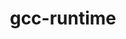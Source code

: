 ---
title: "gcc-runtime"
layout: cache
categories: [package, develop]
meta: {"versions": ["10.3.0", "10.5.0", "11.1.0", "11.2.0", "11.4.0", "12.3.0", "7.3.1", "7.5.0", "9.4.0"], "compilers": ["gcc@=10.3.0", "gcc@=10.5.0", "gcc@=11.1.0", "gcc@=11.2.0", "gcc@=11.4.0", "gcc@=12.3.0", "gcc@=7.3.1", "gcc@=7.5.0", "gcc@=9.4.0"], "oss": ["amzn2", "rhel8", "sle_hpc15", "ubuntu18.04", "ubuntu20.04", "ubuntu22.04"], "platforms": ["linux"], "targets": ["aarch64", "cascadelake", "haswell", "icelake", "neoverse_n1", "neoverse_v2", "ppc64le", "x86_64", "x86_64_v3", "x86_64_v4", "zen2", "zen3", "zen4"], "stacks": ["aws-isc", "aws-isc-aarch64", "build_systems", "data-vis-sdk", "developer-tools", "e4s", "e4s-cray-rhel", "e4s-cray-sles", "e4s-neoverse-v2", "e4s-oneapi", "e4s-power", "e4s-rocm-external", "ml-linux-x86_64-cpu", "ml-linux-x86_64-cuda", "ml-linux-x86_64-rocm", "radiuss", "radiuss-aws", "radiuss-aws-aarch64", "root", "tutorial"], "num_specs": 18, "num_specs_by_stack": {"aws-isc-aarch64": 2, "radiuss-aws-aarch64": 2, "root": 18, "aws-isc": 1, "radiuss-aws": 1, "e4s-cray-rhel": 1, "e4s-cray-sles": 1, "developer-tools": 1, "build_systems": 1, "radiuss": 1, "e4s-power": 1, "data-vis-sdk": 1, "e4s-oneapi": 6, "e4s-neoverse-v2": 1, "ml-linux-x86_64-cpu": 1, "tutorial": 3, "e4s-rocm-external": 1, "e4s": 1, "ml-linux-x86_64-cuda": 1, "ml-linux-x86_64-rocm": 1}}
spec_details: [{"hash": "bi6ylwib4vwda2nfjcth72qoyv76k5i2", "compiler": "gcc@=7.3.1", "versions": ["7.3.1"], "os": "amzn2", "platform": "linux", "target": "aarch64", "variants": ["build_system=generic"], "stacks": ["aws-isc-aarch64", "radiuss-aws-aarch64", "root"], "size": "-", "tarball": "https://binaries.spack.io/develop/build_cache/linux-amzn2-aarch64/gcc-7.3.1/gcc-runtime-7.3.1/linux-amzn2-aarch64-gcc-7.3.1-gcc-runtime-7.3.1-bi6ylwib4vwda2nfjcth72qoyv76k5i2.spack"}, {"hash": "sontrrhosigsrhjkxek4tra7j3nt5qcr", "compiler": "gcc@=7.3.1", "versions": ["7.3.1"], "os": "amzn2", "platform": "linux", "target": "neoverse_n1", "variants": ["build_system=generic"], "stacks": ["aws-isc-aarch64", "radiuss-aws-aarch64", "root"], "size": "-", "tarball": "https://binaries.spack.io/develop/build_cache/linux-amzn2-neoverse_n1/gcc-7.3.1/gcc-runtime-7.3.1/linux-amzn2-neoverse_n1-gcc-7.3.1-gcc-runtime-7.3.1-sontrrhosigsrhjkxek4tra7j3nt5qcr.spack"}, {"hash": "pc4qmac42375e5j2lzfbkxuoqqpk7xxa", "compiler": "gcc@=7.3.1", "versions": ["7.3.1"], "os": "amzn2", "platform": "linux", "target": "x86_64_v3", "variants": ["build_system=generic"], "stacks": ["aws-isc", "radiuss-aws", "root"], "size": "-", "tarball": "https://binaries.spack.io/develop/build_cache/linux-amzn2-x86_64_v3/gcc-7.3.1/gcc-runtime-7.3.1/linux-amzn2-x86_64_v3-gcc-7.3.1-gcc-runtime-7.3.1-pc4qmac42375e5j2lzfbkxuoqqpk7xxa.spack"}, {"hash": "esfv54fwpsus27ta5abxmzkd5p7ribm4", "compiler": "gcc@=11.2.0", "versions": ["11.2.0"], "os": "rhel8", "platform": "linux", "target": "zen4", "variants": ["build_system=generic"], "stacks": ["e4s-cray-rhel", "root"], "size": "-", "tarball": "https://binaries.spack.io/develop/build_cache/linux-rhel8-zen4/gcc-11.2.0/gcc-runtime-11.2.0/linux-rhel8-zen4-gcc-11.2.0-gcc-runtime-11.2.0-esfv54fwpsus27ta5abxmzkd5p7ribm4.spack"}, {"hash": "zi4xp75qxbawpywscufwpipqe22dnyyc", "compiler": "gcc@=10.3.0", "versions": ["10.3.0"], "os": "sle_hpc15", "platform": "linux", "target": "x86_64_v4", "variants": ["build_system=generic"], "stacks": ["e4s-cray-sles", "root"], "size": "-", "tarball": "https://binaries.spack.io/develop/build_cache/linux-sle_hpc15-x86_64_v4/gcc-10.3.0/gcc-runtime-10.3.0/linux-sle_hpc15-x86_64_v4-gcc-10.3.0-gcc-runtime-10.3.0-zi4xp75qxbawpywscufwpipqe22dnyyc.spack"}, {"hash": "nmm3qvpvwr65c5wbt4jw22j6oiqnqekb", "compiler": "gcc@=7.5.0", "versions": ["7.5.0"], "os": "ubuntu18.04", "platform": "linux", "target": "x86_64_v3", "variants": ["build_system=generic"], "stacks": ["developer-tools", "build_systems", "radiuss", "root"], "size": "-", "tarball": "https://binaries.spack.io/develop/build_cache/linux-ubuntu18.04-x86_64_v3/gcc-7.5.0/gcc-runtime-7.5.0/linux-ubuntu18.04-x86_64_v3-gcc-7.5.0-gcc-runtime-7.5.0-nmm3qvpvwr65c5wbt4jw22j6oiqnqekb.spack"}, {"hash": "hq4jdog53ivg6bzhnsr5wele77hxwaoy", "compiler": "gcc@=7.5.0", "versions": ["7.5.0"], "os": "ubuntu18.04", "platform": "linux", "target": "x86_64", "variants": ["build_system=generic"], "stacks": ["root"], "size": "-", "tarball": "https://binaries.spack.io/develop/build_cache/linux-ubuntu18.04-x86_64/gcc-7.5.0/gcc-runtime-7.5.0/linux-ubuntu18.04-x86_64-gcc-7.5.0-gcc-runtime-7.5.0-hq4jdog53ivg6bzhnsr5wele77hxwaoy.spack"}, {"hash": "ouuiatvlopd3nkda43gt227a4qvtfmi3", "compiler": "gcc@=9.4.0", "versions": ["9.4.0"], "os": "ubuntu20.04", "platform": "linux", "target": "ppc64le", "variants": ["build_system=generic"], "stacks": ["e4s-power", "root"], "size": "-", "tarball": "https://binaries.spack.io/develop/build_cache/linux-ubuntu20.04-ppc64le/gcc-9.4.0/gcc-runtime-9.4.0/linux-ubuntu20.04-ppc64le-gcc-9.4.0-gcc-runtime-9.4.0-ouuiatvlopd3nkda43gt227a4qvtfmi3.spack"}, {"hash": "5t47bdbf5e64e2ch6jrzh4dkyofpnc5f", "compiler": "gcc@=11.1.0", "versions": ["11.1.0"], "os": "ubuntu20.04", "platform": "linux", "target": "x86_64_v3", "variants": ["build_system=generic"], "stacks": ["data-vis-sdk", "root"], "size": "-", "tarball": "https://binaries.spack.io/develop/build_cache/linux-ubuntu20.04-x86_64_v3/gcc-11.1.0/gcc-runtime-11.1.0/linux-ubuntu20.04-x86_64_v3-gcc-11.1.0-gcc-runtime-11.1.0-5t47bdbf5e64e2ch6jrzh4dkyofpnc5f.spack"}, {"hash": "re2a2umhewlyy75odqlm5m4ilwc2zhrx", "compiler": "gcc@=11.4.0", "versions": ["11.4.0"], "os": "ubuntu22.04", "platform": "linux", "target": "haswell", "variants": ["build_system=generic"], "stacks": ["e4s-oneapi", "root"], "size": "-", "tarball": "https://binaries.spack.io/develop/build_cache/linux-ubuntu22.04-haswell/gcc-11.4.0/gcc-runtime-11.4.0/linux-ubuntu22.04-haswell-gcc-11.4.0-gcc-runtime-11.4.0-re2a2umhewlyy75odqlm5m4ilwc2zhrx.spack"}, {"hash": "x6zsdtifj3b4ix5t62x2iab2wktvq2th", "compiler": "gcc@=11.4.0", "versions": ["11.4.0"], "os": "ubuntu22.04", "platform": "linux", "target": "cascadelake", "variants": ["build_system=generic"], "stacks": ["e4s-oneapi", "root"], "size": "-", "tarball": "https://binaries.spack.io/develop/build_cache/linux-ubuntu22.04-cascadelake/gcc-11.4.0/gcc-runtime-11.4.0/linux-ubuntu22.04-cascadelake-gcc-11.4.0-gcc-runtime-11.4.0-x6zsdtifj3b4ix5t62x2iab2wktvq2th.spack"}, {"hash": "yehgk4rqxj4o3u6judmoeyecmpkol4sl", "compiler": "gcc@=11.4.0", "versions": ["11.4.0"], "os": "ubuntu22.04", "platform": "linux", "target": "icelake", "variants": ["build_system=generic"], "stacks": ["e4s-oneapi", "root"], "size": "-", "tarball": "https://binaries.spack.io/develop/build_cache/linux-ubuntu22.04-icelake/gcc-11.4.0/gcc-runtime-11.4.0/linux-ubuntu22.04-icelake-gcc-11.4.0-gcc-runtime-11.4.0-yehgk4rqxj4o3u6judmoeyecmpkol4sl.spack"}, {"hash": "b6qpelp35wrvivu3vgtq5xhn4izo6e3s", "compiler": "gcc@=11.4.0", "versions": ["11.4.0"], "os": "ubuntu22.04", "platform": "linux", "target": "neoverse_v2", "variants": ["build_system=generic"], "stacks": ["e4s-neoverse-v2", "root"], "size": "-", "tarball": "https://binaries.spack.io/develop/build_cache/linux-ubuntu22.04-neoverse_v2/gcc-11.4.0/gcc-runtime-11.4.0/linux-ubuntu22.04-neoverse_v2-gcc-11.4.0-gcc-runtime-11.4.0-b6qpelp35wrvivu3vgtq5xhn4izo6e3s.spack"}, {"hash": "gyvgctviv7xep4vtawqztoyag6ngsbgu", "compiler": "gcc@=11.4.0", "versions": ["11.4.0"], "os": "ubuntu22.04", "platform": "linux", "target": "x86_64_v3", "variants": ["build_system=generic"], "stacks": ["ml-linux-x86_64-cpu", "tutorial", "e4s-rocm-external", "e4s", "root", "ml-linux-x86_64-cuda", "ml-linux-x86_64-rocm", "e4s-oneapi"], "size": "-", "tarball": "https://binaries.spack.io/develop/build_cache/linux-ubuntu22.04-x86_64_v3/gcc-11.4.0/gcc-runtime-11.4.0/linux-ubuntu22.04-x86_64_v3-gcc-11.4.0-gcc-runtime-11.4.0-gyvgctviv7xep4vtawqztoyag6ngsbgu.spack"}, {"hash": "wsx5qcfr4mxgvu6krlrhv3wfmdbzo4wf", "compiler": "gcc@=10.5.0", "versions": ["10.5.0"], "os": "ubuntu22.04", "platform": "linux", "target": "x86_64_v3", "variants": ["build_system=generic"], "stacks": ["tutorial", "root"], "size": "-", "tarball": "https://binaries.spack.io/develop/build_cache/linux-ubuntu22.04-x86_64_v3/gcc-10.5.0/gcc-runtime-10.5.0/linux-ubuntu22.04-x86_64_v3-gcc-10.5.0-gcc-runtime-10.5.0-wsx5qcfr4mxgvu6krlrhv3wfmdbzo4wf.spack"}, {"hash": "pjbi3ak2gamy54bsvxutoj7vg3lhgn4a", "compiler": "gcc@=12.3.0", "versions": ["12.3.0"], "os": "ubuntu22.04", "platform": "linux", "target": "x86_64_v3", "variants": ["build_system=generic"], "stacks": ["tutorial", "root"], "size": "-", "tarball": "https://binaries.spack.io/develop/build_cache/linux-ubuntu22.04-x86_64_v3/gcc-12.3.0/gcc-runtime-12.3.0/linux-ubuntu22.04-x86_64_v3-gcc-12.3.0-gcc-runtime-12.3.0-pjbi3ak2gamy54bsvxutoj7vg3lhgn4a.spack"}, {"hash": "by6vupskncx4shv4qf4ov3ujhv2ywga3", "compiler": "gcc@=11.4.0", "versions": ["11.4.0"], "os": "ubuntu22.04", "platform": "linux", "target": "zen3", "variants": ["build_system=generic"], "stacks": ["e4s-oneapi", "root"], "size": "-", "tarball": "https://binaries.spack.io/develop/build_cache/linux-ubuntu22.04-zen3/gcc-11.4.0/gcc-runtime-11.4.0/linux-ubuntu22.04-zen3-gcc-11.4.0-gcc-runtime-11.4.0-by6vupskncx4shv4qf4ov3ujhv2ywga3.spack"}, {"hash": "wrf3gdj23m4knk3jb7fmswg6t4scoopn", "compiler": "gcc@=11.4.0", "versions": ["11.4.0"], "os": "ubuntu22.04", "platform": "linux", "target": "zen2", "variants": ["build_system=generic"], "stacks": ["e4s-oneapi", "root"], "size": "-", "tarball": "https://binaries.spack.io/develop/build_cache/linux-ubuntu22.04-zen2/gcc-11.4.0/gcc-runtime-11.4.0/linux-ubuntu22.04-zen2-gcc-11.4.0-gcc-runtime-11.4.0-wrf3gdj23m4knk3jb7fmswg6t4scoopn.spack"}]
---
